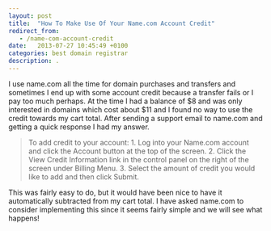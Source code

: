 ```yaml
---
layout: post
title:  "How To Make Use Of Your Name.com Account Credit"
redirect_from:
   - /name-com-account-credit
date:   2013-07-27 10:45:49 +0100
categories: best domain registrar
description: .
---
```


I use name.com all the time for domain purchases and transfers and sometimes I end up with some account credit because a transfer fails or I pay too much perhaps. At the time I had a balance of $8 and was only interested in domains which cost about $11 and I found no way to use the credit towards my cart total. After sending a support email to name.com and getting a quick response I had my answer.

> To add credit to your account: 1. Log into your Name.com account and click the Account button at the top of the screen. 2. Click the View Credit Information link in the control panel on the right of the screen under Billing Menu. 3. Select the amount of credit you would like to add and then click Submit.

 This was fairly easy to do, but it would have been nice to have it automatically subtracted from my cart total. I have asked name.com to consider implementing this since it seems fairly simple and we will see what happens!